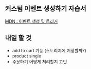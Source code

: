 ## 커스텀 이벤트 생성하기 자습서

[MDN : 이벤트 생성 및 트리거](https://developer.mozilla.org/ko/docs/Web/Guide/Events/Creating_and_triggering_events)

## 내일 할 것

* add to cart 기능 (스토리지에 저장할까?)
* product single 
* 주문하기 어떻게 처리할지 고민